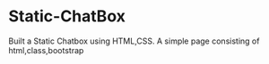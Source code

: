 # Static-ChatBox
Built a Static Chatbox using HTML,CSS.
A simple page consisting of html,class,bootstrap
